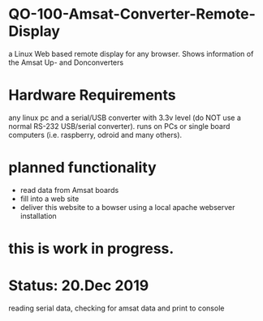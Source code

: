 # QO-100-Amsat-Converter-Remote-Display
a Linux Web based remote display for any browser. Shows information of the Amsat Up- and Donconverters

# Hardware Requirements
any linux pc and a serial/USB converter with 3.3v level (do NOT use a normal RS-232 USB/serial converter).
runs on PCs or single board computers (i.e. raspberry, odroid and many others).

# planned functionality
* read data from Amsat boards
* fill into a web site
* deliver this website to a bowser using a local apache webserver installation

# this is work in progress.

# Status: 20.Dec 2019
   reading serial data, checking for amsat data and print to console
   



